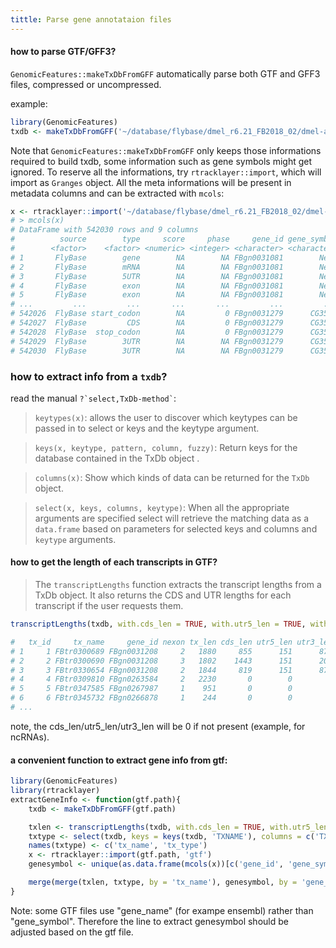```yaml
---
tittle: Parse gene annotataion files
---
```


#### how to parse GTF/GFF3?
`GenomicFeatures::makeTxDbFromGFF` automatically parse both GTF and GFF3 files, compressed or uncompressed.

example:
```r
library(GenomicFeatures)
txdb <- makeTxDbFromGFF('~/database/flybase/dmel_r6.21_FB2018_02/dmel-all-r6.21.gtf.gz')
```
Note that `GenomicFeatures::makeTxDbFromGFF` only keeps those informations required to build txdb, some information such as gene symbols might get ignored. To reserve all the informations, try `rtracklayer::import`, which will import as `Granges` object. All the meta informations will be present in metadata columns and can be extracted with `mcols`:
```r
x <- rtracklayer::import('~/database/flybase/dmel_r6.21_FB2018_02/dmel-all-r6.21.gtf.gz', 'gtf')
# > mcols(x)
# DataFrame with 542030 rows and 9 columns
#          source        type     score     phase     gene_id gene_symbol transcript_id transcript_symbol           #
#        <factor>    <factor> <numeric> <integer> <character> <character>   <character>       <character> <character>
# 1       FlyBase        gene        NA        NA FBgn0031081        Nep3            NA                NA          NA
# 2       FlyBase        mRNA        NA        NA FBgn0031081        Nep3   FBtr0070000           Nep3-RA          NA
# 3       FlyBase        5UTR        NA        NA FBgn0031081        Nep3   FBtr0070000           Nep3-RA          NA
# 4       FlyBase        exon        NA        NA FBgn0031081        Nep3   FBtr0070000           Nep3-RA          NA
# 5       FlyBase        exon        NA        NA FBgn0031081        Nep3   FBtr0070000           Nep3-RA          NA
# ...         ...         ...       ...       ...         ...         ...           ...               ...         ...
# 542026  FlyBase start_codon        NA         0 FBgn0031279      CG3544   FBtr0331652         CG3544-RB          NA
# 542027  FlyBase         CDS        NA         0 FBgn0031279      CG3544   FBtr0331652         CG3544-RB          NA
# 542028  FlyBase  stop_codon        NA         0 FBgn0031279      CG3544   FBtr0331652         CG3544-RB          NA
# 542029  FlyBase        3UTR        NA        NA FBgn0031279      CG3544   FBtr0331652         CG3544-RB          NA
# 542030  FlyBase        3UTR        NA        NA FBgn0031279      CG3544   FBtr0331652         CG3544-RB          NA
```

### how to extract info from a `txdb`?
read the manual `` ?`select,TxDb-method` ``:
> `keytypes(x)`: allows the user to discover which keytypes can be passed in to select or keys and the keytype argument.

> `keys(x, keytype, pattern, column, fuzzy)`: Return keys for the database contained in the TxDb object .

> `columns(x)`: Show which kinds of data can be returned for the `TxDb` object.

> `select(x, keys, columns, keytype)`: When all the appropriate arguments are specified select will retrieve the matching data as a `data.frame` based on parameters for selected keys and columns and `keytype` arguments.

#### how to get the length of each transcripts in GTF?
> The `transcriptLengths` function extracts the transcript lengths from a TxDb object. It also returns the CDS and UTR lengths for each transcript if the user requests them.

```r
transcriptLengths(txdb, with.cds_len = TRUE, with.utr5_len = TRUE, with.utr3_len = TRUE)

#   tx_id     tx_name     gene_id nexon tx_len cds_len utr5_len utr3_len
# 1     1 FBtr0300689 FBgn0031208     2   1880     855      151      874
# 2     2 FBtr0300690 FBgn0031208     3   1802    1443      151      208
# 3     3 FBtr0330654 FBgn0031208     2   1844     819      151      874
# 4     4 FBtr0309810 FBgn0263584     2   2230       0        0        0
# 5     5 FBtr0347585 FBgn0267987     1    951       0        0        0
# 6     6 FBtr0345732 FBgn0266878     1    244       0        0        0
# ...
```
note, the cds_len/utr5_len/utr3_len will be 0 if not present (example, for ncRNAs).

#### a convenient function to extract gene info from gtf:
```r
library(GenomicFeatures)
library(rtracklayer)
extractGeneInfo <- function(gtf.path){
    txdb <- makeTxDbFromGFF(gtf.path)

    txlen <- transcriptLengths(txdb, with.cds_len = TRUE, with.utr5_len = TRUE, with.utr3_len = TRUE)
    txtype <- select(txdb, keys = keys(txdb, 'TXNAME'), columns = c('TXTYPE'), keytype = c('TXNAME'))
    names(txtype) <- c('tx_name', 'tx_type')
    x <- rtracklayer::import(gtf.path, 'gtf')
    genesymbol <- unique(as.data.frame(mcols(x))[c('gene_id', 'gene_symbol')])

    merge(merge(txlen, txtype, by = 'tx_name'), genesymbol, by = 'gene_id')
}
```
Note: some GTF files use "gene_name" (for exampe ensembl) rather than "gene_symbol". Therefore the line to extract genesymbol should be adjusted based on the gtf file.
